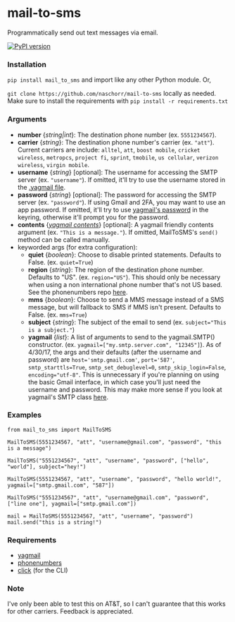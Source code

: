 # mail-to-sms 
Programmatically send out text messages via email.

[![PyPI version](https://badge.fury.io/py/mail_to_sms.svg)](https://badge.fury.io/py/mail_to_sms)

### Installation
`pip install mail_to_sms` and import like any other Python module. Or,

`git clone https://github.com/naschorr/mail-to-sms` locally as needed. Make sure to install the requirements with `pip install -r requirements.txt`

### Arguments
- **number** {*string|int*}: The destination phone number (ex. `5551234567`).
- **carrier** {*string*}: The destination phone number's carrier (ex. `"att"`). Current carriers are include: `alltel`, `att`, `boost mobile`, `cricket wireless`, `metropcs`, `project fi`, `sprint`, `tmobile`, `us cellular`, `verizon wireless`, `virgin mobile`.
- **username** {*string*} [optional]: The username for accessing the SMTP server (ex. `"username"`). If omitted, it'll try to use the username stored in the [.yagmail file](https://github.com/kootenpv/yagmail#username-and-password).
- **password** {*string*} [optional]: The password for accessing the SMTP server (ex. `"password"`). If using Gmail and 2FA, you may want to use an app password. If omitted, it'll try to use [yagmail's password](https://github.com/kootenpv/yagmail#username-and-password) in the keyring, otherwise it'll prompt you for the password.
- **contents** {[*yagmail contents*](https://github.com/kootenpv/yagmail#magical-contents)} [optional]: A yagmail friendly contents argument (ex. `"This is a message."`). If omitted, MailToSMS's `send()` method can be called manually.
- keyworded args (for extra configuration):
  - **quiet** {*boolean*}: Choose to disable printed statements. Defaults to False. (ex. `quiet=True`)
  - **region** {*string*}: The region of the destination phone number. Defaults to "US". (ex. `region="US"`). This should only be necessary when using a non international phone number that's not US based. See the phonenumbers repo [here](https://github.com/daviddrysdale/python-phonenumbers).
  - **mms** {*boolean*}: Choose to send a MMS message instead of a SMS message, but will fallback to SMS if MMS isn't present. Defaults to False. (ex. `mms=True`)
  - **subject** {*string*}: The subject of the email to send (ex. `subject="This is a subject."`)
  - **yagmail** {*list*}: A list of arguments to send to the yagmail.SMTP() constructor. (ex. `yagmail=["my.smtp.server.com", "12345"]`). As of 4/30/17, the args and their defaults (after the username and password) are `host='smtp.gmail.com'`, `port='587'`, `smtp_starttls=True`, `smtp_set_debuglevel=0`, `smtp_skip_login=False`, `encoding="utf-8"`. This is unnecessary if you're planning on using the basic Gmail interface, in which case you'll just need the username and password. This may make more sense if you look at yagmail's SMTP class [here](https://github.com/kootenpv/yagmail/blob/master/yagmail/yagmail.py#L49).

### Examples
```
from mail_to_sms import MailToSMS
```

```
MailToSMS(5551234567, "att", "username@gmail.com", "password", "this is a message")
```

```
MailToSMS("5551234567", "att", "username", "password", ["hello", "world"], subject="hey!")
```

```
MailToSMS(5551234567, "att", "username", "password", "hello world!", yagmail=["smtp.gmail.com", "587"])
```

```
MailToSMS("5551234567", "att", "username@gmail.com", "password", ["line one"], yagmail=["smtp.gmail.com"])
```

```
mail = MailToSMS(5551234567, "att", "username", "password")
mail.send("this is a string!")
```

### Requirements
- [yagmail](https://github.com/kootenpv/yagmail)
- [phonenumbers](https://github.com/daviddrysdale/python-phonenumbers)
- [click](https://github.com/pallets/click) (for the CLI)

### Note
I've only been able to test this on AT&T, so I can't guarantee that this works for other carriers. Feedback is appreciated.
